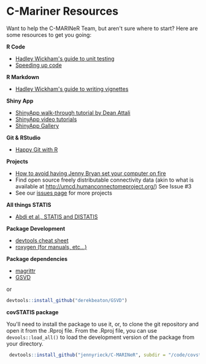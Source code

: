 # C-Mariner Resources

Want to help the C-MARINeR Team, but aren't sure where to start? Here are some resources to get you going:

**R Code**

* [Hadley Wickham's guide to unit testing](http://r-pkgs.had.co.nz/tests.html)
* [Speeding up code](https://www.r-bloggers.com/strategies-to-speedup-r-code/)

**R Markdown**

* [Hadley Wickham's guide to writing vignettes](http://r-pkgs.had.co.nz/vignettes.html)

**Shiny App**

* [ShinyApp walk-through tutorial by Dean Attali](https://deanattali.com/blog/building-shiny-apps-tutorial/)
* [ShinyApp video tutorials](https://shiny.rstudio.com/tutorial/)
* [ShinyApp Gallery](https://shiny.rstudio.com/gallery/)

**Git & RStudio**

* [Happy Git with R](https://happygitwithr.com/)

**Projects**

* [How to avoid having Jenny Bryan set your computer on fire](https://www.tidyverse.org/articles/2017/12/workflow-vs-script/)
* Find open source freely distributable connectivity data (akin to what is available at http://umcd.humanconnectomeproject.org/) See Issue #3
* See our [issues page](https://github.com/jennyrieck/C-MARINeR/issues) for more projects

**All things STATIS**

* [Abdi et al., STATIS and DISTATIS](https://www.utdallas.edu/~herve/abdi_Wires_AWVB2012_Final.pdf)

**Package Development**

* [devtools cheat sheet](https://www.rstudio.com/wp-content/uploads/2015/03/devtools-cheatsheet.pdf)
* [roxygen (for manuals, etc...)](https://cran.r-project.org/web/packages/roxygen2/vignettes/roxygen2.html)

**Package dependencies**
* [magrittr](https://cran.r-project.org/web/packages/magrittr/vignettes/magrittr.html)
* [GSVD](https://github.com/derekbeaton/gsvd)

or

``` r
devtools::install_github("derekbeaton/GSVD")
```

**covSTATIS package**

You'll need to install the package to use it, or, to clone the git repository and open it from the .Rproj file. From the .Rproj file, you can use `devools::load_all()` to load the development version of the package from your directory.

``` r
 devtools::install_github("jennyrieck/C-MARINeR", subdir = "/code/covstatis")
```
